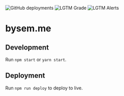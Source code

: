 ![GitHub deployments](https://img.shields.io/github/deployments/sems/bysem.me/github-pages?label=deployment)
![LGTM Grade](https://img.shields.io/lgtm/grade/javascript/github/semspanhaak/sems.dev)
![LGTM Alerts](https://img.shields.io/lgtm/alerts/github/semspanhaak/sems.dev)
# bysem.me

## Development

Run `npm start` or `yarn start`.
## Deployment

Run `npm run deploy` to deploy to live.